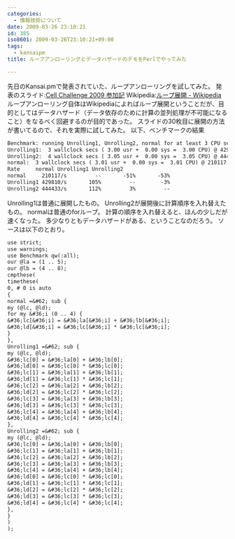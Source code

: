 ```yaml
---
categories:
  - 情報技術について
date: 2009-03-26 23:10:21
id: 385
iso8601: 2009-03-26T23:10:21+09:00
tags:
  - kansaipm
title: ループアンローリングとデータハザードのデモをPerlでやってみた

---
```


先日のKansai.pmで発表されていた、ループアンローリングを試してみた。
発表のスライド:<a href="http://www.slideshare.net/oxy919/cell-challenge-2009">Cell Challenge 2009 参加記</a>
Wikipedia:<a href="http://ja.wikipedia.org/wiki/%E3%83%AB%E3%83%BC%E3%83%97%E5%B1%95%E9%96%8B">ループ展開 - Wikipedia</a>
ループアンローリング自体はWikipediaによればループ展開ということだが、目的としてはデータハザード（データ依存のために計算の並列処理が不可能になること）をなるべく回避するのが目的であった。
スライドの30枚目に展開の方法が書いてるので、それを実際に試してみた。
以下、ベンチマークの結果
```default
Benchmark: running Unrolling1, Unrolling2, normal for at least 3 CPU seconds...
Unrolling1:  3 wallclock secs ( 3.00 usr +  0.00 sys =  3.00 CPU) @ 429810.06/s (n=1289860)
Unrolling2:  4 wallclock secs ( 3.05 usr +  0.00 sys =  3.05 CPU) @ 444432.88/s (n=1354187)
normal:  3 wallclock secs ( 3.01 usr +  0.00 sys =  3.01 CPU) @ 210117.41/s (n=633504)
Rate     normal Unrolling1 Unrolling2
normal     210117/s         --       -51%       -53%
Unrolling1 429810/s       105%         --        -3%
Unrolling2 444433/s       112%         3%         --
```
Unrolling1は普通に展開したもの。
Unrolling2が展開後に計算順序を入れ替えたもの。
normalは普通のforループ。
計算の順序を入れ替えると、ほんの少しだが速くなった。
多少なりともデータハザードがある、ということなのだろう。
ソースは以下のとおり。


```default
use strict;
use warnings;
use Benchmark qw(:all);
our @la = (1 .. 5);
our @lb = (4 .. 8);
cmpthese(
timethese(
0, # 0 is auto
{
normal =&#62; sub {
my (@lc, @ld);
for my &#36;i (0 .. 4) {
&#36;lc[&#36;i] = &#36;la[&#36;i] + &#36;lb[&#36;i];
&#36;ld[&#36;i] = &#36;lc[&#36;i] * &#36;lc[&#36;i];
}
},
Unrolling1 =&#62; sub {
my (@lc, @ld);
&#36;lc[0] = &#36;la[0] + &#36;lb[0];
&#36;ld[0] = &#36;lc[0] * &#36;lc[0];
&#36;lc[1] = &#36;la[1] + &#36;lb[1];
&#36;ld[1] = &#36;lc[1] * &#36;lc[1];
&#36;lc[2] = &#36;la[2] + &#36;lb[2];
&#36;ld[2] = &#36;lc[2] * &#36;lc[2];
&#36;lc[3] = &#36;la[3] + &#36;lb[3];
&#36;ld[3] = &#36;lc[3] * &#36;lc[3];
&#36;lc[4] = &#36;la[4] + &#36;lb[4];
&#36;ld[4] = &#36;lc[4] * &#36;lc[4];
},
Unrolling2 =&#62; sub {
my (@lc, @ld);
&#36;lc[0] = &#36;la[0] + &#36;lb[0];
&#36;lc[1] = &#36;la[1] + &#36;lb[1];
&#36;lc[2] = &#36;la[2] + &#36;lb[2];
&#36;lc[3] = &#36;la[3] + &#36;lb[3];
&#36;lc[4] = &#36;la[4] + &#36;lb[4];
&#36;ld[0] = &#36;lc[0] * &#36;lc[0];
&#36;ld[1] = &#36;lc[1] * &#36;lc[1];
&#36;ld[2] = &#36;lc[2] * &#36;lc[2];
&#36;ld[3] = &#36;lc[3] * &#36;lc[3];
&#36;ld[4] = &#36;lc[4] * &#36;lc[4];
},
}
)
);
```
    	